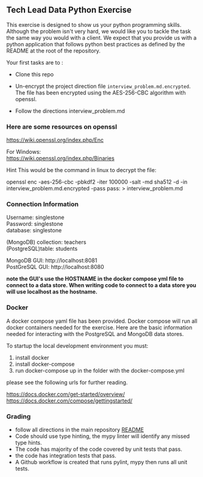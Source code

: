 ## Tech Lead Data Python Exercise

This exercise is designed to show us your python programming skills. 
Although the problem isn't very hard, we would like you to tackle the task the same way you would with a client. 
We expect that you provide us with a python application that follows python best practices as defined by the README at the root of the repository.   

Your first tasks are to :  

* Clone this repo
* Un-encrypt the project direction file  ```interview_problem.md.encrypted```. The file has been encrypted using the AES-256-CBC algorithm with openssl.  

* Follow the directions interview_problem.md

### Here are some resources on openssl   
https://wiki.openssl.org/index.php/Enc

For Windows:   
https://wiki.openssl.org/index.php/Binaries

Hint This would be the command in linux to decrypt the file:

openssl enc -aes-256-cbc -pbkdf2 -iter 100000 -salt -md sha512 -d -in interview_problem.md.encrypted -pass pass:<provided password> > interview_problem.md


### Connection Information

Username: singlestone    
Password: singlestone    
database: singlestone  

(MongoDB) collection: teachers    
(PostgreSQL)table: students    

MongoDB GUI: http://localhost:8081   
PostGreSQL GUI: http://localhost:8080 

**note the GUI's use the HOSTNAME in the docker compose yml file to connect to a data store. When writing code to connect to a data store you will use localhost as the hostname.**

### Docker

A docker compose yaml file has been provided. Docker compose will run all docker containers needed for the exercise.
Here are the basic information needed for interacting with the PostgreSQL and MongoDB data stores.


To startup the local development environment you must:

1. install docker  
2. install docker-compose  
3. run docker-compose up in the folder with the docker-compose.yml   

please see the following urls for further reading.   

https://docs.docker.com/get-started/overview/    
https://docs.docker.com/compose/gettingstarted/   


### Grading

* follow all directions in the main repository [README](../README.md)
* Code should use type hinting, the mypy linter will identify any missed type hints.
* The code has majority of the code covered by unit tests that pass.
* the code has integration tests that pass.
* A Github workflow is created that runs pylint, mypy then runs all unit tests.


